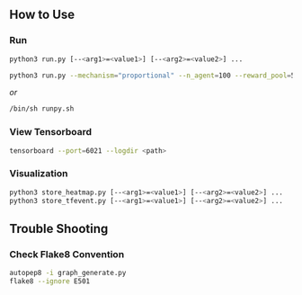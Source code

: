 ## How to Use

### Run
```bash
python3 run.py [--<arg1>=<value1>] [--<arg2>=<value2>] ...
```

```bash
python3 run.py --mechanism="proportional" --n_agent=100 --reward_pool=500 --review_history=False --window=5
```

*or*
```bash
/bin/sh runpy.sh
```

### View Tensorboard
```bash
tensorboard --port=6021 --logdir <path>
```

### Visualization
```bash
python3 store_heatmap.py [--<arg1>=<value1>] [--<arg2>=<value2>] ...
python3 store_tfevent.py [--<arg1>=<value1>] [--<arg2>=<value2>] ...
```

## Trouble Shooting

### Check Flake8 Convention
```bash
autopep8 -i graph_generate.py
flake8 --ignore E501
```
